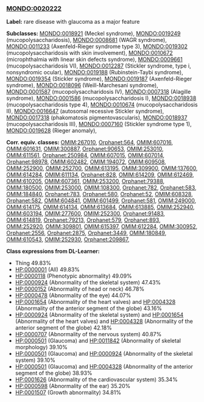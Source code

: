
### [MONDO:0020222](http://purl.obolibrary.org/obo/MONDO_0020222)
**Label:** rare disease with glaucoma as a major feature

**Subclasses:** [MONDO:0018921](http://purl.obolibrary.org/obo/MONDO_0018921) (Meckel syndrome), [MONDO:0019249](http://purl.obolibrary.org/obo/MONDO_0019249) (mucopolysaccharidosis), [MONDO:0008681](http://purl.obolibrary.org/obo/MONDO_0008681) (WAGR syndrome), [MONDO:0011233](http://purl.obolibrary.org/obo/MONDO_0011233) (Axenfeld-Rieger syndrome type 3), [MONDO:0019302](http://purl.obolibrary.org/obo/MONDO_0019302) (mucopolysaccharidosis with skin involvement), [MONDO:0010672](http://purl.obolibrary.org/obo/MONDO_0010672) (microphthalmia with linear skin defects syndrome), [MONDO:0009661](http://purl.obolibrary.org/obo/MONDO_0009661) (mucopolysaccharidosis VI), [MONDO:0012287](http://purl.obolibrary.org/obo/MONDO_0012287) (Stickler syndrome, type i, nonsyndromic ocular), [MONDO:0019188](http://purl.obolibrary.org/obo/MONDO_0019188) (Rubinstein-Taybi syndrome), [MONDO:0019354](http://purl.obolibrary.org/obo/MONDO_0019354) (Stickler syndrome), [MONDO:0019187](http://purl.obolibrary.org/obo/MONDO_0019187) (Axenfeld-Rieger syndrome), [MONDO:0018096](http://purl.obolibrary.org/obo/MONDO_0018096) (Weill-Marchesani syndrome), [MONDO:0001587](http://purl.obolibrary.org/obo/MONDO_0001587) (mucopolysaccharidosis IV), [MONDO:0007318](http://purl.obolibrary.org/obo/MONDO_0007318) (Alagille syndrome), [MONDO:0001586](http://purl.obolibrary.org/obo/MONDO_0001586) (mucopolysaccharidosis I), [MONDO:0018938](http://purl.obolibrary.org/obo/MONDO_0018938) (mucopolysaccharidosis type 4), [MONDO:0010674](http://purl.obolibrary.org/obo/MONDO_0010674) (mucopolysaccharidosis II), [MONDO:0016647](http://purl.obolibrary.org/obo/MONDO_0016647) (autosomal recessive Stickler syndrome), [MONDO:0017318](http://purl.obolibrary.org/obo/MONDO_0017318) (phakomatosis pigmentovascularis), [MONDO:0018937](http://purl.obolibrary.org/obo/MONDO_0018937) (mucopolysaccharidosis III), [MONDO:0007160](http://purl.obolibrary.org/obo/MONDO_0007160) (Stickler syndrome type 1), [MONDO:0019628](http://purl.obolibrary.org/obo/MONDO_0019628) (Rieger anomaly), 

**Corr. equiv. classes:** [OMIM:267010](http://purl.obolibrary.org/obo/OMIM_267010), [Orphanet:564](http://www.orpha.net/ORDO/Orphanet_564), [OMIM:607016](http://purl.obolibrary.org/obo/OMIM_607016), [OMIM:601631](http://purl.obolibrary.org/obo/OMIM_601631), [OMIM:300887](http://purl.obolibrary.org/obo/OMIM_300887), [Orphanet:90653](http://www.orpha.net/ORDO/Orphanet_90653), [OMIM:253010](http://purl.obolibrary.org/obo/OMIM_253010), [OMIM:611561](http://purl.obolibrary.org/obo/OMIM_611561), [Orphanet:250984](http://www.orpha.net/ORDO/Orphanet_250984), [OMIM:607015](http://purl.obolibrary.org/obo/OMIM_607015), [OMIM:607014](http://purl.obolibrary.org/obo/OMIM_607014), [Orphanet:98978](http://www.orpha.net/ORDO/Orphanet_98978), [OMIM:602482](http://purl.obolibrary.org/obo/OMIM_602482), [OMIM:194072](http://purl.obolibrary.org/obo/OMIM_194072), [OMIM:609508](http://purl.obolibrary.org/obo/OMIM_609508), [OMIM:252900](http://purl.obolibrary.org/obo/OMIM_252900), [OMIM:252700](http://purl.obolibrary.org/obo/OMIM_252700), [OMIM:613195](http://purl.obolibrary.org/obo/OMIM_613195), [OMIM:309900](http://purl.obolibrary.org/obo/OMIM_309900), [OMIM:137600](http://purl.obolibrary.org/obo/OMIM_137600), [OMIM:614284](http://purl.obolibrary.org/obo/OMIM_614284), [OMIM:611134](http://purl.obolibrary.org/obo/OMIM_611134), [Orphanet:828](http://www.orpha.net/ORDO/Orphanet_828), [OMIM:614209](http://purl.obolibrary.org/obo/OMIM_614209), [OMIM:612469](http://purl.obolibrary.org/obo/OMIM_612469), [OMIM:610205](http://purl.obolibrary.org/obo/OMIM_610205), [OMIM:607361](http://purl.obolibrary.org/obo/OMIM_607361), [OMIM:253200](http://purl.obolibrary.org/obo/OMIM_253200), [Orphanet:79388](http://www.orpha.net/ORDO/Orphanet_79388), [OMIM:180500](http://purl.obolibrary.org/obo/OMIM_180500), [OMIM:253000](http://purl.obolibrary.org/obo/OMIM_253000), [OMIM:108300](http://purl.obolibrary.org/obo/OMIM_108300), [Orphanet:782](http://www.orpha.net/ORDO/Orphanet_782), [Orphanet:583](http://www.orpha.net/ORDO/Orphanet_583), [OMIM:184840](http://purl.obolibrary.org/obo/OMIM_184840), [Orphanet:783](http://www.orpha.net/ORDO/Orphanet_783), [Orphanet:580](http://www.orpha.net/ORDO/Orphanet_580), [Orphanet:52](http://www.orpha.net/ORDO/Orphanet_52), [OMIM:608328](http://purl.obolibrary.org/obo/OMIM_608328), [Orphanet:582](http://www.orpha.net/ORDO/Orphanet_582), [OMIM:604841](http://purl.obolibrary.org/obo/OMIM_604841), [OMIM:601499](http://purl.obolibrary.org/obo/OMIM_601499), [Orphanet:581](http://www.orpha.net/ORDO/Orphanet_581), [OMIM:249000](http://purl.obolibrary.org/obo/OMIM_249000), [OMIM:614175](http://purl.obolibrary.org/obo/OMIM_614175), [OMIM:614134](http://purl.obolibrary.org/obo/OMIM_614134), [OMIM:613684](http://purl.obolibrary.org/obo/OMIM_613684), [OMIM:613885](http://purl.obolibrary.org/obo/OMIM_613885), [OMIM:252940](http://purl.obolibrary.org/obo/OMIM_252940), [OMIM:603194](http://purl.obolibrary.org/obo/OMIM_603194), [OMIM:277600](http://purl.obolibrary.org/obo/OMIM_277600), [OMIM:252300](http://purl.obolibrary.org/obo/OMIM_252300), [Orphanet:91483](http://www.orpha.net/ORDO/Orphanet_91483), [OMIM:614819](http://purl.obolibrary.org/obo/OMIM_614819), [Orphanet:79213](http://www.orpha.net/ORDO/Orphanet_79213), [Orphanet:579](http://www.orpha.net/ORDO/Orphanet_579), [Orphanet:893](http://www.orpha.net/ORDO/Orphanet_893), [OMIM:252920](http://purl.obolibrary.org/obo/OMIM_252920), [OMIM:309801](http://purl.obolibrary.org/obo/OMIM_309801), [OMIM:615397](http://purl.obolibrary.org/obo/OMIM_615397), [OMIM:612284](http://purl.obolibrary.org/obo/OMIM_612284), [OMIM:300952](http://purl.obolibrary.org/obo/OMIM_300952), [Orphanet:2556](http://www.orpha.net/ORDO/Orphanet_2556), [Orphanet:2875](http://www.orpha.net/ORDO/Orphanet_2875), [Orphanet:3449](http://www.orpha.net/ORDO/Orphanet_3449), [OMIM:180849](http://purl.obolibrary.org/obo/OMIM_180849), [OMIM:610543](http://purl.obolibrary.org/obo/OMIM_610543), [OMIM:252930](http://purl.obolibrary.org/obo/OMIM_252930), [Orphanet:209867](http://www.orpha.net/ORDO/Orphanet_209867), 

**Class expressions from DL-Learner:**

- Thing 49.83%
- [HP:0000001](http://purl.obolibrary.org/obo/HP_0000001) (All) 49.83%
- [HP:0000118](http://purl.obolibrary.org/obo/HP_0000118) (Phenotypic abnormality) 49.09%
- [HP:0000924](http://purl.obolibrary.org/obo/HP_0000924) (Abnormality of the skeletal system) 47.43%
- [HP:0000152](http://purl.obolibrary.org/obo/HP_0000152) (Abnormality of head or neck) 46.78%
- [HP:0000478](http://purl.obolibrary.org/obo/HP_0000478) (Abnormality of the eye) 44.07%
- [HP:0001654](http://purl.obolibrary.org/obo/HP_0001654) (Abnormality of the heart valves) and [HP:0004328](http://purl.obolibrary.org/obo/HP_0004328) (Abnormality of the anterior segment of the globe) 43.16%
- [HP:0000924](http://purl.obolibrary.org/obo/HP_0000924) (Abnormality of the skeletal system) and [HP:0001654](http://purl.obolibrary.org/obo/HP_0001654) (Abnormality of the heart valves) and [HP:0004328](http://purl.obolibrary.org/obo/HP_0004328) (Abnormality of the anterior segment of the globe) 42.18%
- [HP:0000707](http://purl.obolibrary.org/obo/HP_0000707) (Abnormality of the nervous system) 40.87%
- [HP:0000501](http://purl.obolibrary.org/obo/HP_0000501) (Glaucoma) and [HP:0011842](http://purl.obolibrary.org/obo/HP_0011842) (Abnormality of skeletal morphology) 39.10%
- [HP:0000501](http://purl.obolibrary.org/obo/HP_0000501) (Glaucoma) and [HP:0000924](http://purl.obolibrary.org/obo/HP_0000924) (Abnormality of the skeletal system) 39.10%
- [HP:0000501](http://purl.obolibrary.org/obo/HP_0000501) (Glaucoma) and [HP:0004328](http://purl.obolibrary.org/obo/HP_0004328) (Abnormality of the anterior segment of the globe) 38.93%
- [HP:0001626](http://purl.obolibrary.org/obo/HP_0001626) (Abnormality of the cardiovascular system) 35.34%
- [HP:0000598](http://purl.obolibrary.org/obo/HP_0000598) (Abnormality of the ear) 35.20%
- [HP:0001507](http://purl.obolibrary.org/obo/HP_0001507) (Growth abnormality) 34.81%


